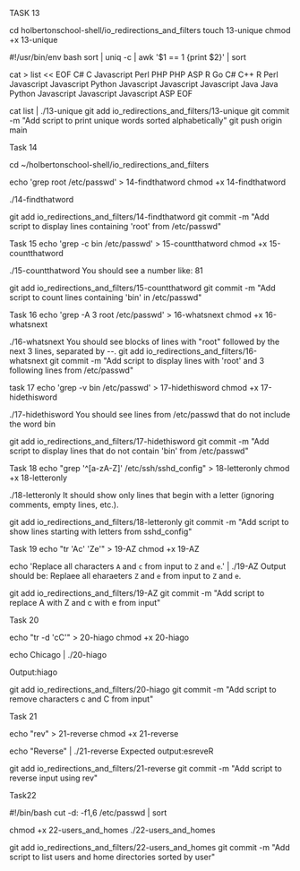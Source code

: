 TASK 13 

cd holbertonschool-shell/io_redirections_and_filters
touch 13-unique
chmod +x 13-unique

#!/usr/bin/env bash
sort | uniq -c | awk '$1 == 1 {print $2}' | sort

cat > list << EOF
C#
C
Javascript
Perl
PHP
PHP
ASP
R
Go
C#
C++
R
Perl
Javascript
Javascript
Python
Javascript
Javascript
Javascript
Java
Java
Python
Javascript
Javascript
Javascript
ASP
EOF

cat list | ./13-unique
git add io_redirections_and_filters/13-unique
git commit -m "Add script to print unique words sorted alphabetically"
git push origin main


Task 14 

cd ~/holbertonschool-shell/io_redirections_and_filters

echo 'grep root /etc/passwd' > 14-findthatword
chmod +x 14-findthatword

./14-findthatword

git add io_redirections_and_filters/14-findthatword
git commit -m "Add script to display lines containing 'root' from /etc/passwd"

Task 15
echo 'grep -c bin /etc/passwd' > 15-countthatword
chmod +x 15-countthatword

./15-countthatword
You should see a number like: 81


git add io_redirections_and_filters/15-countthatword
git commit -m "Add script to count lines containing 'bin' in /etc/passwd"

Task 16
echo 'grep -A 3 root /etc/passwd' > 16-whatsnext
chmod +x 16-whatsnext

./16-whatsnext
You should see blocks of lines with "root" followed by the next 3 lines, separated by --.
git add io_redirections_and_filters/16-whatsnext
git commit -m "Add script to display lines with 'root' and 3 following lines from /etc/passwd"

task 17
echo 'grep -v bin /etc/passwd' > 17-hidethisword
chmod +x 17-hidethisword

./17-hidethisword
You should see lines from /etc/passwd that do not include the word bin

git add io_redirections_and_filters/17-hidethisword
git commit -m "Add script to display lines that do not contain 'bin' from /etc/passwd"

Task 18
echo "grep '^[a-zA-Z]' /etc/ssh/sshd_config" > 18-letteronly
chmod +x 18-letteronly

./18-letteronly
 It should show only lines that begin with a letter (ignoring comments, empty lines, etc.).

git add io_redirections_and_filters/18-letteronly
git commit -m "Add script to show lines starting with letters from sshd_config"

Task 19
echo "tr 'Ac' 'Ze'" > 19-AZ
chmod +x 19-AZ

echo 'Replace all characters `A` and `c` from input to `Z` and `e`.' | ./19-AZ
Output should be:
Replaee all eharaeters `Z` and `e` from input to `Z` and `e`.

git add io_redirections_and_filters/19-AZ
git commit -m "Add script to replace A with Z and c with e from input"

Task 20

echo "tr -d 'cC'" > 20-hiago
chmod +x 20-hiago

echo Chicago | ./20-hiago

Output:hiago

git add io_redirections_and_filters/20-hiago
git commit -m "Add script to remove characters c and C from input"

Task 21

echo "rev" > 21-reverse
chmod +x 21-reverse

echo "Reverse" | ./21-reverse
Expected output:esreveR

git add io_redirections_and_filters/21-reverse
git commit -m "Add script to reverse input using rev"

Task22

#!/bin/bash
cut -d: -f1,6 /etc/passwd | sort

chmod +x 22-users_and_homes
./22-users_and_homes

git add io_redirections_and_filters/22-users_and_homes
git commit -m "Add script to list users and home directories sorted by user"





